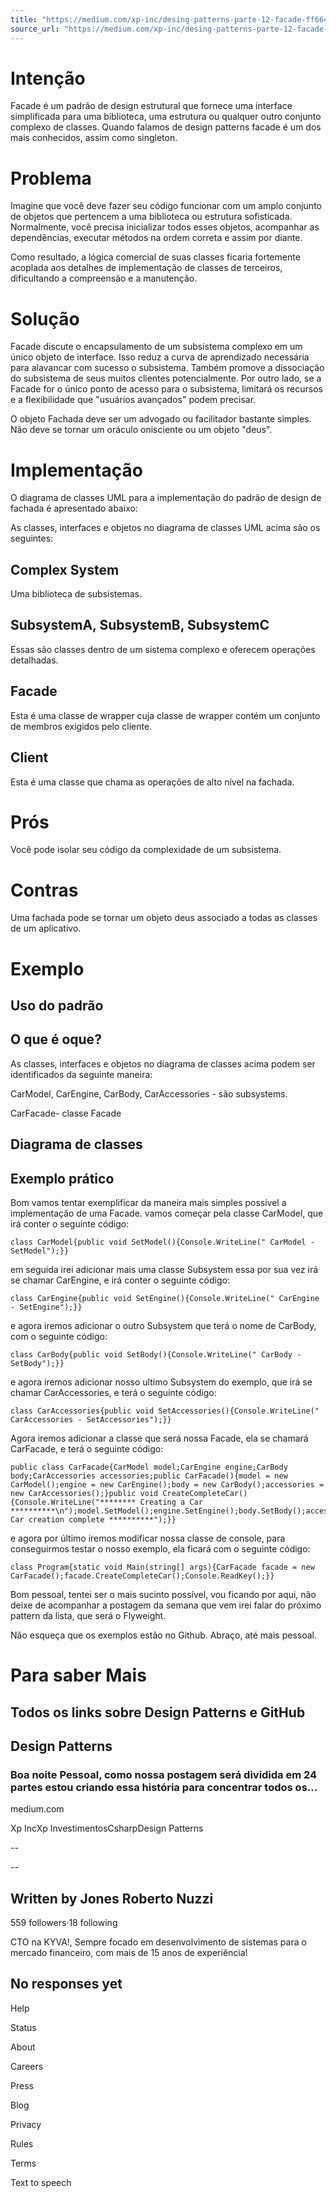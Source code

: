 ```yaml
---
title: "https://medium.com/xp-inc/desing-patterns-parte-12-facade-ff66c68f5784"
source_url: "https://medium.com/xp-inc/desing-patterns-parte-12-facade-ff66c68f5784"
---
```

# Intenção

Facade é um padrão de design estrutural que fornece uma interface simplificada para uma biblioteca, uma estrutura ou qualquer outro conjunto complexo de classes. Quando falamos de design patterns facade é um dos mais conhecidos, assim como singleton.

# Problema

Imagine que você deve fazer seu código funcionar com um amplo conjunto de objetos que pertencem a uma biblioteca ou estrutura sofisticada. Normalmente, você precisa inicializar todos esses objetos, acompanhar as dependências, executar métodos na ordem correta e assim por diante.

Como resultado, a lógica comercial de suas classes ficaria fortemente acoplada aos detalhes de implementação de classes de terceiros, dificultando a compreensão e a manutenção.

# Solução

Facade discute o encapsulamento de um subsistema complexo em um único objeto de interface. Isso reduz a curva de aprendizado necessária para alavancar com sucesso o subsistema. Também promove a dissociação do subsistema de seus muitos clientes potencialmente. Por outro lado, se a Facade for o único ponto de acesso para o subsistema, limitará os recursos e a flexibilidade que "usuários avançados" podem precisar.

O objeto Fachada deve ser um advogado ou facilitador bastante simples. Não deve se tornar um oráculo onisciente ou um objeto "deus".

# Implementação

O diagrama de classes UML para a implementação do padrão de design de fachada é apresentado abaixo:

<!-- image -->

As classes, interfaces e objetos no diagrama de classes UML acima são os seguintes:

## Complex System

Uma biblioteca de subsistemas.

## SubsystemA, SubsystemB, SubsystemC

Essas são classes dentro de um sistema complexo e oferecem operações detalhadas.

## Facade

Esta é uma classe de wrapper cuja classe de wrapper contém um conjunto de membros exigidos pelo cliente.

## Client

Esta é uma classe que chama as operações de alto nível na fachada.

# Prós

Você pode isolar seu código da complexidade de um subsistema.

# Contras

Uma fachada pode se tornar um objeto deus associado a todas as classes de um aplicativo.

# Exemplo

## Uso do padrão

<!-- image -->

## O que é oque?

As classes, interfaces e objetos no diagrama de classes acima podem ser identificados da seguinte maneira:

CarModel, CarEngine, CarBody, CarAccessories - são subsystems.

CarFacade- classe Facade

## Diagrama de classes

<!-- image -->

## Exemplo prático

Bom vamos tentar exemplificar da maneira mais simples possível a implementação de uma Facade. vamos começar pela classe CarModel, que irá conter o seguinte código:

```
class CarModel{public void SetModel(){Console.WriteLine(" CarModel - SetModel");}}
```

em seguida irei adicionar mais uma classe Subsystem essa por sua vez irá se chamar CarEngine, e irá conter o seguinte código:

```
class CarEngine{public void SetEngine(){Console.WriteLine(" CarEngine - SetEngine");}}
```

e agora iremos adicionar o outro Subsystem que terá o nome de CarBody, com o seguinte código:

```
class CarBody{public void SetBody(){Console.WriteLine(" CarBody - SetBody");}}
```

e agora iremos adicionar nosso ultimo Subsystem do exemplo, que irá se chamar CarAccessories, e terá o seguinte código:

```
class CarAccessories{public void SetAccessories(){Console.WriteLine(" CarAccessories - SetAccessories");}}
```

Agora iremos adicionar a classe que será nossa Facade, ela se chamará CarFacade, e terá o seguinte código:

```
public class CarFacade{CarModel model;CarEngine engine;CarBody body;CarAccessories accessories;public CarFacade(){model = new CarModel();engine = new CarEngine();body = new CarBody();accessories = new CarAccessories();}public void CreateCompleteCar(){Console.WriteLine("******** Creating a Car **********\n");model.SetModel();engine.SetEngine();body.SetBody();accessories.SetAccessories();Console.WriteLine("\n******** Car creation complete **********");}}
```

e agora por último iremos modificar nossa classe de console, para conseguirmos testar o nosso exemplo, ela ficará com o seguinte código:

```
class Program{static void Main(string[] args){CarFacade facade = new CarFacade();facade.CreateCompleteCar();Console.ReadKey();}}
```

Bom pessoal, tentei ser o mais sucinto possível, vou ficando por aqui, não deixe de acompanhar a postagem da semana que vem irei falar do próximo pattern da lista, que será o Flyweight.

Não esqueça que os exemplos estão no Github. Abraço, até mais pessoal.

# Para saber Mais

## Todos os links sobre Design Patterns e GitHub

## Design Patterns

### Boa noite Pessoal, como nossa postagem será dividida em 24 partes estou criando essa história para concentrar todos os...

medium.com

Xp IncXp InvestimentosCsharpDesign Patterns

--

--

## Written by Jones Roberto Nuzzi

559 followers·18 following

CTO na KYVA!, Sempre focado em desenvolvimento de sistemas para o mercado financeiro, com mais de 15 anos de experiência!

## No responses yet

Help

Status

About

Careers

Press

Blog

Privacy

Rules

Terms

Text to speech
